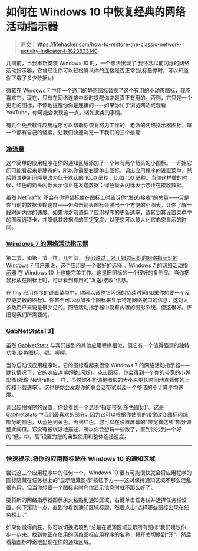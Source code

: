 # 如何在 Windows 10 中恢复经典的网络活动指示器

> 原文：<https://lifehacker.com/how-to-restore-the-classic-network-activity-indicator-i-1823833140>

几周前，当我重新安装 Windows 10 时，一个想法出现了:我怀念以前闪烁的网络活动指示器，它曾经让你可以轻松确认你的连接是否正常(鼠标悬停时，可以知道你下载了多少数据)。)



微软在 Windows 7 中用一个通用的静态图标替换了这个有用的小动态图标，我不喜欢它。现在，只有在网络连接中断时提醒你才是真正有用的。否则，它只是一个更丑的图标，不停地提醒你你是连接的——如果你忙于浏览网站或观看 YouTube，你可能会发现这一点。诸如此类的事情。

有几个免费软件应用程序可以帮助你恢复努力工作的、老派的网络指示器图标，每一个都有自己的怪癖。让我们快速浏览一下我们的三个最爱:

### [净流量](https://www.venea.net/web/downloads)

这个简单的应用程序在你的通知区域添加了一个带有两个箭头的小图标。一开始它们可能看起来是静态的，所以你需要右键单击图标，调出应用程序的设置菜单，然后将其更新间隔更改为低于默认的 1000 毫秒，比如 100 毫秒。当你这样做的时候，红色的箭头闪烁表示你正在发送数据；绿色箭头闪烁表示您正在接收数据。

虽然 [NetTraffic](https://www.venea.net/web/downloads) 不会在你将鼠标放在图标上时告诉你“发送/接收”的总量——只是你当前的数据传输速度——但点击箭头图标会弹出一个方便的小图表，让你了解一段时间内你的速度。如果你之前调低了应用程序的更新速率，请转到其设置菜单中的图表选项卡，并降低其数据点的固定宽度，以便您可以最大化它向您显示的时间。

### [Windows 7 的网络活动指示器](http://www.itsamples.com/network-activity-indicator.html)

第二节，和第一节一样。几年前， [我们说过，对于错过闪烁的网络指示灯的 Windows 7 用户来说，这个应用是一个很好的选择](https://lifehacker.com/get-the-classic-network-activity-indicator-back-in-wind-5428229) 。[Windows 7 的网络活动指示器](http://www.itsamples.com/network-activity-indicator.html) 在 Windows 10 上也能完美工作。这是旧图标的一个很好的复制品，当你把鼠标放在图标上时，可以看到有用的“发送/接收”信息。

在 tiny 应用程序的设置菜单中，你可以调整它闪烁的持续时间(如果你想要一个反应更灵敏的图标)。你甚至可以添加多个图标来显示特定网络接口的信息，这对大多数用户来说是很少见的。网络活动指示器中没有内置的图形系统，但这很好。怀旧是我们所需要的。

### [GabNetStats](https://www.gabsoftware.com/products/applications/gabnetstats/)T3】

虽然 [GabNetStats](https://www.gabsoftware.com/products/applications/gabnetstats/) 与我们提到的其他应用程序相似，但它有一个值得强调的独特功能:变色图标。*哦。啊啊。*

当你启动该应用程序时，它的图标看起来很像 Windows 7 的网络活动指示器——默认情况下，它的响应*非常*(例如闪烁)。点击图标，你会得到一个你的带宽的小弹出图(就像 NetTraffic 一样，虽然你不能调整图形的大小来更长时间地查看你的上传和下载速率)。这也是你会发现你的总会话带宽以及一个整洁的小计算平均速度。

调出应用程序的设置，你会看到一个选项“指定带宽(多色图标)”。这是 GabNetStats 中我们最喜欢的部分，因为它可以根据你使用的带宽改变图标闪烁部分的颜色，从蓝色到黄色，再到红色。您可以在设置屏幕的“带宽首选项”部分调整此阈值。它没有被很好地描述，所以你会想玩一些数字，直到你找到一个好的“低，中，高”设置为您的典型使用和整体连接速度。

* * *

### 快速提示:将你的应用图标贴在 Windows 10 的通知区域

尝试这三个应用程序中的任何一个，Windows 10 很有可能很快就会将应用程序的图标隐藏在任务栏上的“显示隐藏图标”按钮下方——这对保持通知区域不那么混乱很有用，但当你想要一个图标实时向你显示信息时就不那么好了。

要将新的网络指示器图标永久粘贴到通知区域，右键单击任务栏并选择任务栏设置。向下滚动一点，直到你看到通知区域标题，然后点击“选择哪些图标出现在任务栏上。”

如果你觉得疯狂，你可以切换选项到“总是在通知区域显示所有图标”我们建议你一步一步来。找到你正在使用的网络图标应用程序的名称，将开关切换到“开”，然后看着图标神奇地出现在你的通知区域。